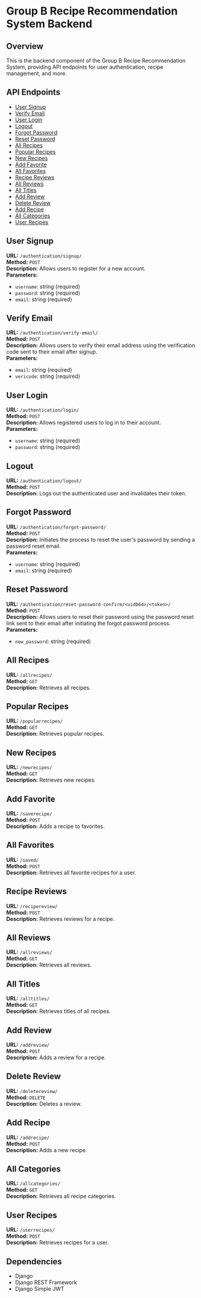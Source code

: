 <!-- # group-b-recipe-recommendation-system-backend

## Table of Contents

- [API Endpoints](#api-endpoints)
  - [Signup](#signup)
  - [Login](#login)
  - [Forgot Password](#forgot-password)
  - [Reset Password](#reset-password)
- [Dependencies](#dependencies)

## API Endpoints

### Signup

#### Request

- **URL:** `/authentication/signup/`
- **Method:** POST
- **Body:**
  - `username`: string (required)
  - `password`: string (required)
  - `email`: string (required)
  - Additional fields as per your User model

#### Response

- **Success Response:**
  - **Code:** 201 CREATED
  - **Content:** 
    ```json
    {
        "id": 1,
        "username": "example",
        "email": "example@example.com",
        ...
    }
    ```
- **Error Response:**
  - **Code:** 400 BAD REQUEST
  - **Content:** 
    ```json
    {
        "error": "Error message goes here"
    }
    ```

### Login

#### Request

- **URL:** `/authentication/login/`
- **Method:** POST
- **Body:**
  - `username`: string (required)
  - `password`: string (required)

#### Response

- **Success Response:**
  - **Code:** 200 OK
  - **Content:** 
    ```json
    {
        "id": 1,
        "username": "example",
        "email": "example@example.com",
        ...
    }
    ```
- **Error Response:**
  - **Code:** 401 UNAUTHORIZED
  - **Content:** 
    ```json
    {
        "error": "Invalid username or password"
    }
    ```

### Forgot Password

#### Request

- **URL:** `/authentication/forgot-password/`
- **Method:** POST
- **Body:**
  - `username`: string (required)
  - `email`: string (required)

#### Response

- **Success Response:**
  - **Code:** 200 OK
  - **Content:** 
    ```json
    {
        "message": "Password reset email sent"
    }
    ```
- **Error Response:**
  - **Code:** 404 NOT FOUND
  - **Content:** 
    ```json
    {
        "error": "User with provided username or email does not exist"
    }
    ```

### Reset Password

#### Request

- **URL:** `/authentication/reset/{uidb64}/{token}/`
- **Method:** POST
- **Body:**
  - `new_password`: string (required)

#### Response

- **Success Response:**
  - **Code:** 200 OK
  - **Content:** 
    ```json
    {
        "message": "Password reset successful"
    }
    ```
- **Error Response:**
  - **Code:** 400 BAD REQUEST
  - **Content:** 
    ```json
    {
        "error": "Invalid reset link"
    }
    ```

## Dependencies

- Django
- Django REST Framework -->

# Group B Recipe Recommendation System Backend

## Overview

This is the backend component of the Group B Recipe Recommendation System, providing API endpoints for user authentication, recipe management, and more.

## API Endpoints

- [User Signup](#user-signup)
- [Verify Email](#verify-email)
- [User Login](#user-login)
- [Logout](#logout)
- [Forgot Password](#forgot-password)
- [Reset Password](#reset-password)
- [All Recipes](#all-recipes)
- [Popular Recipes](#popular-recipes)
- [New Recipes](#new-recipes)
- [Add Favorite](#add-favorite)
- [All Favorites](#all-favorites)
- [Recipe Reviews](#recipe-reviews)
- [All Reviews](#all-reviews)
- [All Titles](#all-titles)
- [Add Review](#add-review)
- [Delete Review](#delete-review)
- [Add Recipe](#add-recipe)
- [All Categories](#all-categories)
- [User Recipes](#user-recipes)

## User Signup

**URL:** `/authentication/signup/`  
**Method:** `POST`  
**Description:** Allows users to register for a new account.  
**Parameters:**
- `username`: string (required)
- `password`: string (required)
- `email`: string (required)

## Verify Email

**URL:** `/authentication/verify-email/`  
**Method:** `POST`  
**Description:** Allows users to verify their email address using the verification code sent to their email after signup.  
**Parameters:**
- `email`: string (required)
- `vericode`: string (required)

## User Login

**URL:** `/authentication/login/`  
**Method:** `POST`  
**Description:** Allows registered users to log in to their account.  
**Parameters:**
- `username`: string (required)
- `password`: string (required)

## Logout

**URL:** `/authentication/logout/`  
**Method:** `POST`  
**Description:** Logs out the authenticated user and invalidates their token.

## Forgot Password

**URL:** `/authentication/forgot-password/`  
**Method:** `POST`  
**Description:** Initiates the process to reset the user's password by sending a password reset email.  
**Parameters:**
- `username`: string (required)
- `email`: string (required)

## Reset Password

**URL:** `/authentication/reset-password-confirm/<uidb64>/<token>/`  
**Method:** `POST`  
**Description:** Allows users to reset their password using the password reset link sent to their email after initiating the forgot password process.  
**Parameters:**
- `new_password`: string (required)

## All Recipes

**URL:** `/allrecipes/`  
**Method:** `GET`  
**Description:** Retrieves all recipes.  

## Popular Recipes

**URL:** `/popularrecipes/`  
**Method:** `GET`  
**Description:** Retrieves popular recipes.  

## New Recipes

**URL:** `/newrecipes/`  
**Method:** `GET`  
**Description:** Retrieves new recipes.  

## Add Favorite

**URL:** `/saverecipe/`  
**Method:** `POST`  
**Description:** Adds a recipe to favorites.  

## All Favorites

**URL:** `/saved/`  
**Method:** `POST`  
**Description:** Retrieves all favorite recipes for a user.  

## Recipe Reviews

**URL:** `/recipereview/`  
**Method:** `POST`  
**Description:** Retrieves reviews for a recipe.  

## All Reviews

**URL:** `/allreviews/`  
**Method:** `GET`  
**Description:** Retrieves all reviews.  

## All Titles

**URL:** `/alltitles/`  
**Method:** `GET`  
**Description:** Retrieves titles of all recipes.  

## Add Review

**URL:** `/addreview/`  
**Method:** `POST`  
**Description:** Adds a review for a recipe.  

## Delete Review

**URL:** `/deletereview/`  
**Method:** `DELETE`  
**Description:** Deletes a review.  

## Add Recipe

**URL:** `/addrecipe/`  
**Method:** `POST`  
**Description:** Adds a new recipe.  

## All Categories

**URL:** `/allcategories/`  
**Method:** `GET`  
**Description:** Retrieves all recipe categories.  

## User Recipes

**URL:** `/userrecipes/`  
**Method:** `POST`  
**Description:** Retrieves recipes for a user.  

## Dependencies

- Django
- Django REST Framework
- Django Simple JWT

